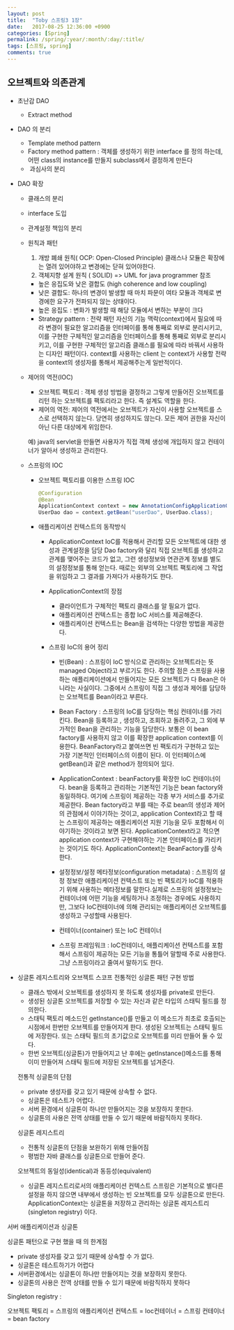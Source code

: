 ```yaml
---
layout: post
title:  "Toby 스프링3 1장"
date:   2017-08-25 12:36:00 +0900
categories: [Spring]
permalink: /spring/:year/:month/:day/:title/
tags: [스프링, spring]
comments: true
---
```


 ## 오브젝트와 의존관계
  - 초난감 DAO
    - Extract method
  - DAO 의 분리
    - Template method pattern
    - Factory method pattern :
        객체를 생성하기 위한 interface 를 정의 하는데, 어떤 class의 instance를 만들지 subclass에서 결정하게 만든다
    -  과심사의 분리

  - DAO 확장
      - 클래스의 분리
      - interface 도입
      - 관계설정 책임의 분리
      - 원칙과 패턴
        1. 개방 폐쇄 원칙( OCP: Open-Closed Principle)
        클래스나 모듈은 확장에는 열려 있어야하고 변경에는 닫혀 있어야한다.
        2. 객체지향 설계 원칙 ( SOLID)
        => UML for java programmer 참조
        - 높은 응집도와 낮은 결합도 (high coherence and low coupling)
        - 낮은 결합도: 하나의 변경이 발생할 때 마치 파문이 여타 모듈과 객체로 변경에한 요구가 전파되지 않는 상태이다.
        - 높은 응집도 : 변화가 발생할 때 해당 모듈에서 변하는 부분이 크다
        - Strategy pattern : 전략 패턴 자신의 기능 맥락(context)에서 필요에 따라 변경이 필요한 알고리즘을 인터페이를 통해 통째로 외부로 분리시키고, 이를 구현한 구체적인 알고리즘을 인터페이스를 통해 통째로 외부로 분리시키고, 이를 구현한 구체적인 알고리즘 클래스를 필요에 따라 바꿔서 사용하는 디자인 패턴이다. context를 사용하는 client 는 context가 사용할 전략을 context의 생성자를 통해서 제공해주는게 일반적이다.

    - 제어의 역전(IOC)
      - 오브젝트 팩토리 : 객체 생성 방법을 결정하고 그렇게 만들어진 오브젝트를 리턴 하는 오브젝트를 팩토리라고 한다. 즉 설계도 역할을 한다.
      - 제어의 역전: 제어의 역전에서는 오브젝트가 자신이 사용할 오브젝트를 스스로 선택하지 않는다. 당연히 생성하지도 않는다. 모든 제어 권한을 자신이 아닌 다른 대상에게 위임한다.

      예) java의 servlet을 만들면 사용자가 직접 객체 생성에 개입하지 않고 컨테이너가 알아서 생성하고 관리한다.

    - 스프링의 IOC
      - 오브젝트 팩토리를 이용한 스프링 IOC

        ```java
        @Configuration
        @Bean
        ApplicationContext context = new AnnotationConfigApplicationContext(DaoFactory.class);
        UserDao dao = context.getBean("userDao", UserDao.class);
        ```

      - 애플리케이션 컨텍스트의 동작방식
        - ApplicationContext
           IoC를 적용해서 관리할 모든 오브젝트에 대한 생성과 관계설정을 담당
           Dao factory와 달리 직접 오브젝트를 생성하고 관계를 맺어주는 코드가 없고, 그런 생성정보와 연관관계 정보를 별도의 설정정보를 통해 얻는다.
           때로는 외부의 오브젝트 팩토리에 그 작업을 위임하고 그 결과를 가져다가 사용하기도 한다.

        - ApplicationContext의 장점
          - 클라이언트가 구체적인 팩토리 클래스를 알 필요가 없다.
          - 애플리케이션 컨텍스트는 종합 IoC 서비스를 제공해준다.
          - 애플리케이션 컨텍스트는 Bean을 검색하는 다양한 방법을 제공한다.

        - 스프링 IoC의 용어 정리
          - 빈(Bean) : 스프링이 IoC 방식으로 관리하는 오브젝트라는 뜻 managed Object라고 부르기도 한다. 주의할 점은 스프링을 사용하는 애플리케이션에서 만들어지는 모든 오브젝트가 다 Bean은 아니라는 사실이다. 그중에서 스프링이 직접 그 생성과 제어를 담당하는 오브젝트를 Bean이라고 부른다.

          - Bean Factory : 스프링의 IoC를 담당하는 핵심 컨테이너를 가리킨다. Bean을 등록하고 , 생성하고, 조회하고 돌려주고, 그 외에 부가적인 Bean을 관리하는 기능을 담당한다. 보통은 이 bean factory를 사용하지 않고 이를 확장한 application context를 이용한다. BeanFactory라고 붙여쓰면 빈 팩토리가 구현하고 있는 가장 기본적인 인터페이스의 이름이 된다. 이 인터페이스에 getBean()과 같은 method가 정의되어 있다.
          - ApplicationContext : beanFactory를 확장한 IoC 컨테이너이다. bean을 등록하고 관리하는 기본적인 기능은 bean factory와 동일하하다. 여기에 스프링이 제공하는 각종 부가 서비스를 추가로 제공한다. Bean factory라고 부를 때는 주로 bean의 생성과 제어의 관점에서 이야기하는 것이고, application Context라고 할 때는 스프링이 제공하는 애플리케이션 지원 기능을 모두 포함해서 이야기하는 것이라고 보면 된다. ApplicationContext라고 적으면 application context가 구현해야하는 기본 인터페이스를 가리키는 것이기도 하다. ApplicationContext는 BeanFactory를 상속한다.
          - 설정정보/설정 메타정보(configuration metadata) : 스프링의 설정 정보란 애플리케이션 컨텍스트 또는 빈 팩토리가 IoC를 적용하기 위해 사용하는 메타정보를 말한다.실제로 스프링의 설정정보는 컨테이너에 어떤 기능을 세팅하거나 조정하는 경우에도 사용하지만, 그보다 IoC컨테이너에 의해 관리되는 애플리케이션 오브젝트를 생성하고 구성할때 사용된다.
          - 컨테이너(container) 또는 IoC 컨테이너
          - 스프링 프레임워크 : IoC컨테이너, 애플리케이션 컨텍스트를 포함해서 스프링이 제공하는 모든 기능을 통틀어 말할때 주로 사용한다. 그냥 스프링이라고 줄여서 말하기도 한다.

  - 싱글톤 레지스트리와 오브젝트 스코프
      전통적인 싱글톤 패턴 구현 방법
      - 클래스 밖에서 오브젝트를 생성하지 못 하도록 생성자를 private로 만든다.
      - 생성된 싱글톤 오브젝트를 저장할 수 있는 자신과 같은 타입의 스태틱 필드를 정의한다.
      - 스태틱 팩토리 메소드인 getInstance()를 만들고 이 메소드가 최초로 호츨되는 시점에서 한번만 오브젝트를 만들어지게 한다. 생성된 오브젝트는 스태틱 필드에 저장한다. 또는 스태틱 필드의 초기값으로 오브젝트를 미리 만들어 둘 수 있다.
      - 한번 오브젝트(싱글톤)가 만들어지고 난 후에는 getInstance()메소드를 통해 이미 만들어져 스태틱 필드에 저장된 오브젝트를 넘겨준다.

      전통적 싱글톤의 단점
      - private 생성자를 갖고 있기 때문에 상속할 수 없다.
      - 싱글톤은 테스트가 어렵다.
      - 서버 환경에서 싱글톤이 하나만 만들어지는 것을 보장하지 못한다.
      - 싱글톤의 사용은 전역 상태를 만들 수 있기 때문에 바람직하지 못하다.

      싱글톤 레지스트리
      - 전통적 싱글톤의 단점을 보완하기 위해 만들어짐
      - 평범한 자바 클래스를 싱글톤으로 만들어 준다.

      오브젝트의 동일성(identical)과 동등성(equivalent)

      - 싱글톤 레지스트리로서의 애플리케이션 컨텍스트
스프링은 기본적으로 별다른 설정을 하지 않으면 내부에서 생성하는 빈 오브젝트를 모두 싱글톤으로 만든다. ApplicationContext는 싱글톤을 저장하고 관리하는 싱글톤 레지스트리(singleton registry) 이다.

서버 애플리케이션과 싱글톤

싱글톤 패턴으로 구현 했을 때 의 한계점
- private 생성자를 갖고 있기 때문에 상속할 수 가 없다.
- 싱글톤은 테스트하기가 어렵다
- 서버환경에서는 싱글톤이 하나만 만들어지는 것을 보장하지 못한다.
- 싱글톤의 사용은 전역 상태를 만들 수 있기 때문에 바람직하지 못하다

Singleton registry :

오브젝트 팩토리 = 스프링의 애플리케이션 컨텍스트 = Ioc컨테이너 = 스프링 컨테이너 = bean factory
